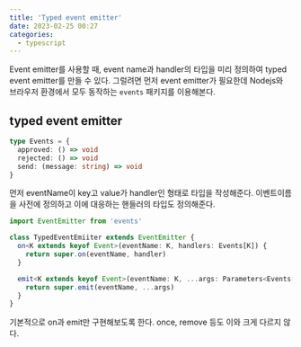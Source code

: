```yaml
---
title: 'Typed event emitter'
date: 2023-02-25 00:27
categories:
  - typescript
---
```


Event emitter를 사용할 때, event name과 handler의 타입을 미리 정의하여 typed event emitter를 만들 수 있다. 그럴려면 먼저 event emitter가 필요한데 Nodejs와 브라우저 환경에서 모두 동작하는 `events` 패키지를 이용해본다.

## typed event emitter

```ts
type Events = {
  approved: () => void
  rejected: () => void
  send: (message: string) => void
}
```

먼저 eventName이 key고 value가 handler인 형태로 타입을 작성해준다. 이벤트이름을 사전에 정의하고 이에 대응하는 핸들러의 타입도 정의해준다.

```ts
import EventEmitter from 'events'

class TypedEventEmiiter extends EventEmitter {
  on<K extends keyof Event>(eventName: K, handlers: Events[K]) {
    return super.on(eventName, handler)
  }

  emit<K extends keyof Event>(eventName: K, ...args: Parameters<Events[K]>) {
    return super.emit(eventName, ...args)
  }
}
```

기본적으로 on과 emit만 구현해보도록 한다. once, remove 등도 이와 크게 다르지 않다.
